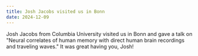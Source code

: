 ```yaml
---
title: Josh Jacobs visited us in Bonn
date: 2024-12-09
---
```


Josh Jacobs from Columbia University visited us in Bonn and gave a talk on "Neural correlates of human memory with direct human brain recordings and traveling waves." It was great having you, Josh!

<!--more-->


